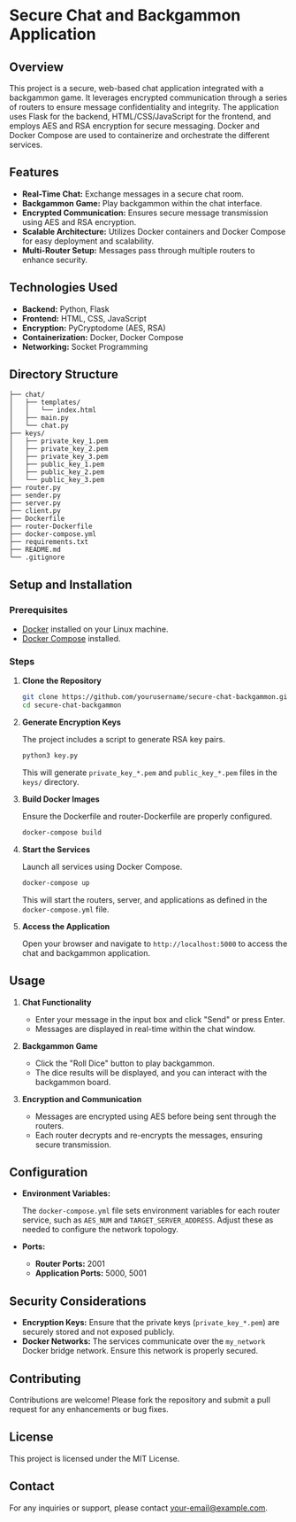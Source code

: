 # Secure Chat and Backgammon Application

## Overview

This project is a secure, web-based chat application integrated with a backgammon game. It leverages encrypted communication through a series of routers to ensure message confidentiality and integrity. The application uses Flask for the backend, HTML/CSS/JavaScript for the frontend, and employs AES and RSA encryption for secure messaging. Docker and Docker Compose are used to containerize and orchestrate the different services.

## Features

- **Real-Time Chat:** Exchange messages in a secure chat room.
- **Backgammon Game:** Play backgammon within the chat interface.
- **Encrypted Communication:** Ensures secure message transmission using AES and RSA encryption.
- **Scalable Architecture:** Utilizes Docker containers and Docker Compose for easy deployment and scalability.
- **Multi-Router Setup:** Messages pass through multiple routers to enhance security.

## Technologies Used

- **Backend:** Python, Flask
- **Frontend:** HTML, CSS, JavaScript
- **Encryption:** PyCryptodome (AES, RSA)
- **Containerization:** Docker, Docker Compose
- **Networking:** Socket Programming

## Directory Structure

```
├── chat/
│   ├── templates/
│   │   └── index.html
│   ├── main.py
│   └── chat.py
├── keys/
│   ├── private_key_1.pem
│   ├── private_key_2.pem
│   ├── private_key_3.pem
│   ├── public_key_1.pem
│   ├── public_key_2.pem
│   └── public_key_3.pem
├── router.py
├── sender.py
├── server.py
├── client.py
├── Dockerfile
├── router-Dockerfile
├── docker-compose.yml
├── requirements.txt
├── README.md
└── .gitignore
```

## Setup and Installation

### Prerequisites

- [Docker](https://www.docker.com/get-started) installed on your Linux machine.
- [Docker Compose](https://docs.docker.com/compose/install/) installed.

### Steps

1. **Clone the Repository**

   ```bash
   git clone https://github.com/yourusername/secure-chat-backgammon.git
   cd secure-chat-backgammon
   ```

2. **Generate Encryption Keys**

   The project includes a script to generate RSA key pairs.

   ```bash
   python3 key.py
   ```

   This will generate `private_key_*.pem` and `public_key_*.pem` files in the `keys/` directory.

3. **Build Docker Images**

   Ensure the Dockerfile and router-Dockerfile are properly configured.

   ```bash
   docker-compose build
   ```

4. **Start the Services**

   Launch all services using Docker Compose.

   ```bash
   docker-compose up
   ```

   This will start the routers, server, and applications as defined in the `docker-compose.yml` file.

5. **Access the Application**

   Open your browser and navigate to `http://localhost:5000` to access the chat and backgammon application.

## Usage

1. **Chat Functionality**

   - Enter your message in the input box and click "Send" or press Enter.
   - Messages are displayed in real-time within the chat window.

2. **Backgammon Game**

   - Click the "Roll Dice" button to play backgammon.
   - The dice results will be displayed, and you can interact with the backgammon board.

3. **Encryption and Communication**

   - Messages are encrypted using AES before being sent through the routers.
   - Each router decrypts and re-encrypts the messages, ensuring secure transmission.

## Configuration

- **Environment Variables:**

  The `docker-compose.yml` file sets environment variables for each router service, such as `AES_NUM` and `TARGET_SERVER_ADDRESS`. Adjust these as needed to configure the network topology.

- **Ports:**

  - **Router Ports:** 2001
  - **Application Ports:** 5000, 5001

## Security Considerations

- **Encryption Keys:** Ensure that the private keys (`private_key_*.pem`) are securely stored and not exposed publicly.
- **Docker Networks:** The services communicate over the `my_network` Docker bridge network. Ensure this network is properly secured.

## Contributing

Contributions are welcome! Please fork the repository and submit a pull request for any enhancements or bug fixes.

## License

This project is licensed under the MIT License.

## Contact

For any inquiries or support, please contact [your-email@example.com](mailto:khadem13khadem@gmail.com).
